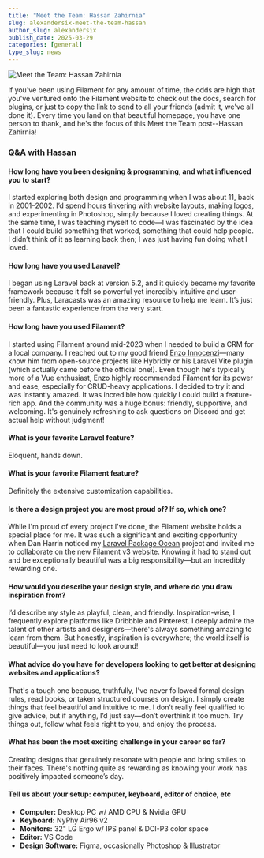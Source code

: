 ```yaml
---
title: "Meet the Team: Hassan Zahirnia"
slug: alexandersix-meet-the-team-hassan
author_slug: alexandersix
publish_date: 2025-03-29
categories: [general]
type_slug: news
---
```


![Meet the Team: Hassan Zahirnia](/images/content/articles/alexandersix-meet-the-team-hassan/meet-the-team-hassan.webp)

If you've been using Filament for any amount of time, the odds are high that you've ventured onto
the Filament website to check out the docs, search for plugins, or just to copy the link to send
to all your friends (admit it, we've all done it). Every time you land on that beautiful homepage,
you have one person to thank, and he's the focus of this Meet the Team post--Hassan Zahirnia!

### Q&A with Hassan

#### How long have you been designing & programming, and what influenced you to start?

I started exploring both design and programming when I was about 11, back in 2001–2002. I’d spend hours tinkering with website layouts, making logos, and experimenting in Photoshop, simply because I loved creating things. At the same time, I was teaching myself to code—I was fascinated by the idea that I could build something that worked, something that could help people. I didn’t think of it as learning back then; I was just having fun doing what I loved.

#### How long have you used Laravel?

I began using Laravel back at version 5.2, and it quickly became my favorite framework because it felt so powerful yet incredibly intuitive and user-friendly. Plus, Laracasts was an amazing resource to help me learn. It’s just been a fantastic experience from the very start.

#### How long have you used Filament?

I started using Filament around mid-2023 when I needed to build a CRM for a local company. I reached out to my good friend [Enzo Innocenzi](https://innocenzi.dev/)—many know him from open-source projects like Hybridly or his Laravel Vite plugin (which actually came before the official one!). Even though he's typically more of a Vue enthusiast, Enzo highly recommended Filament for its power and ease, especially for CRUD-heavy applications. I decided to try it and was instantly amazed. It was incredible how quickly I could build a feature-rich app. And the community was a huge bonus: friendly, supportive, and welcoming. It's genuinely refreshing to ask questions on Discord and get actual help without judgment!

#### What is your favorite Laravel feature?

Eloquent, hands down.

#### What is your favorite Filament feature?

Definitely the extensive customization capabilities.

#### Is there a design project you are most proud of? If so, which one?

While I'm proud of every project I've done, the Filament website holds a special place for me. It was such a significant and exciting opportunity when Dan Harrin noticed my [Laravel Package Ocean](https://laravel-package-ocean.com/) project and invited me to collaborate on the new Filament v3 website. Knowing it had to stand out and be exceptionally beautiful was a big responsibility—but an incredibly rewarding one.

#### How would you describe your design style, and where do you draw inspiration from?

I’d describe my style as playful, clean, and friendly. Inspiration-wise, I frequently explore platforms like Dribbble and Pinterest. I deeply admire the talent of other artists and designers—there's always something amazing to learn from them. But honestly, inspiration is everywhere; the world itself is beautiful—you just need to look around!

#### What advice do you have for developers looking to get better at designing websites and applications?

That's a tough one because, truthfully, I've never followed formal design rules, read books, or taken structured courses on design. I simply create things that feel beautiful and intuitive to me. I don’t really feel qualified to give advice, but if anything, I’d just say—don’t overthink it too much. Try things out, follow what feels right to you, and enjoy the process.

#### What has been the most exciting challenge in your career so far?

Creating designs that genuinely resonate with people and bring smiles to their faces. There's nothing quite as rewarding as knowing your work has positively impacted someone’s day.

#### Tell us about your setup: computer, keyboard, editor of choice, etc

- **Computer:** Desktop PC w/ AMD CPU & Nvidia GPU
- **Keyboard:** NyPhy Air96 v2
- **Monitors:** 32" LG Ergo w/ IPS panel & DCI-P3 color space
- **Editor:** VS Code
- **Design Software:** Figma, occasionally Photoshop & Illustrator
